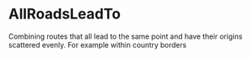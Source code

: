 # AllRoadsLeadTo
Combining routes that all lead to the same point and have their origins scattered evenly. For example within country borders
